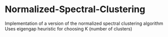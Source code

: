 # Normalized-Spectral-Clustering
 Implementation of a version of the normalized spectral clustering algorithm
 Uses eigengap heuristic for choosing K (number of clusters)
